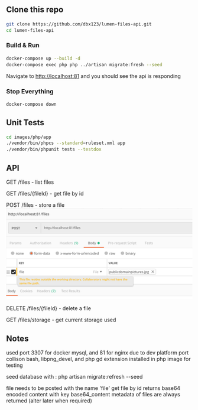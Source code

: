## Clone this repo

```bash
git clone https://github.com/dbx123/lumen-files-api.git
cd lumen-files-api
```

### Build & Run

```bash
docker-compose up --build -d
docker-compose exec php php ../artisan migrate:fresh --seed
```

Navigate to [http://localhost:81](http://localhost:81) and you should see the api is responding


### Stop Everything

```bash
docker-compose down
```

## Unit Tests

```bash
cd images/php/app
./vendor/bin/phpcs --standard=ruleset.xml app
./vendor/bin/phpunit tests --testdox
```

## API

GET         /files          - list files

GET         /files/{fileId} - get file by id

POST        /files          - store a file
![image](postman.png)

DELETE      /files/{fileId} - delete a file

GET         /files/storage  - get current storage used

## Notes

used port 3307 for docker mysql, and 81 for nginx due to dev platform port collison
bash, libpng_devel, and php gd extension installed in php image for testing

seed database with : php artisan migrate:refresh --seed

file needs to be posted with the name 'file'
get file by id returns base64 encoded content with key base64_content
metadata of files are always returned (alter later when required)
